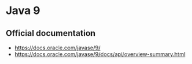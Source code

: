 # Java 9

## Official documentation

* https://docs.oracle.com/javase/9/
* https://docs.oracle.com/javase/9/docs/api/overview-summary.html
